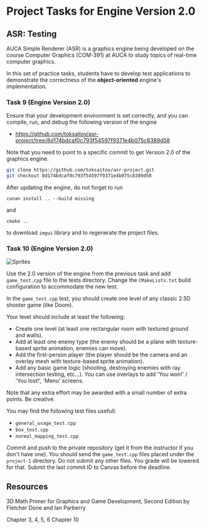 Project Tasks for Engine Version 2.0
====================================

## ASR: Testing

AUCA Simple Renderer (ASR) is a graphics engine being developed on the course
Computer Graphics (COM-391) at AUCA to study topics of real-time computer
graphics.

In this set of practice tasks, students have to develop test applications to
demonstrate the correctness of the **object-oriented** engine's implementation.

### Task 9 (Engine Version 2.0)

Ensure that your development environment is set correctly, and you can compile,
run, and debug the following version of the engine

* <https://github.com/toksaitov/asr-project/tree/8d174bdcaf0c793f54597f9371e4b075c8389d58>

Note that you need to point to a specific commit to get Version 2.0 of the
graphics engine.

```bash
git clone https://github.com/toksaitov/asr-project.git
git checkout 8d174bdcaf0c793f54597f9371e4b075c8389d58
```

After updating the engine, do not forget to run

```
conan install .. --build missing
```

and

```
cmake ..
```

to download `imgui` library and to regenerate the project files.

### Task 10 (Engine Version 2.0)

![Sprites](https://i.imgur.com/nRWcwWN.png)

Use the 2.0 version of the engine from the previous task and add
`game_test.cpp` file to the tests directory. Change the `CMakeLists.txt`
build configuration to accommodate the new test.

In the `game_test.cpp` test, you should create one level of any classic 2.5D
shooter game (like Doom).

Your level should include at least the following:

* Create one level (at least one rectangular room with textured ground and walls).
* Add at least one enemy type (the enemy should be a plane with texture-based sprite animation, enemies can move).
* Add the first-person player (the player should be the camera and an overlay mesh with texture-based sprite animation).
* Add any basic game logic (shooting, destroying enemies with ray intersection testing, etc...). You can use
  overlays to add 'You won!' / 'You lost!', 'Menu' screens.

Note that any extra effort may be awarded with a small number of extra points.
Be creative.

You may find the following test files usefull:

* `general_usage_test.cpp`
* `box_test.cpp`
* `normal_mapping_test.cpp`

Commit and push to the private repository (get it from the instructor if you
don't have one). You should send the `game_test.cpp` files placed under the
`project-1` directory. Do not submit any other files. You grade will be lowered for
that. Submit the last commit ID to Canvas before the deadline.

## Resources

3D Math Primer for Graphics and Game Development, Second Edition by Fletcher
Done and Ian Parberry

Chapter 3, 4, 5, 6
Chapter 10
